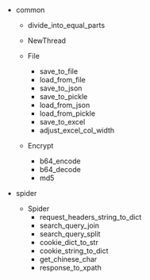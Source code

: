 - common
    - divide_into_equal_parts
    
    - NewThread
    
    - File
        - save_to_file
        - load_from_file
        - save_to_json
        - save_to_pickle
        - load_from_json
        - load_from_pickle
        - save_to_excel
        - adjust_excel_col_width
        
    - Encrypt
        - b64_encode
        - b64_decode
        - md5
    
- spider
    - Spider
        - request_headers_string_to_dict
        - search_query_join
        - search_query_split
        - cookie_dict_to_str
        - cookie_string_to_dict
        - get_chinese_char
        - response_to_xpath